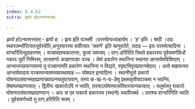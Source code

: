 ```yaml
---
index: 8.4.62
sutra: झयो होऽन्यतरस्याम्

---
```

_झयो होऽन्यतरस्याम्_ - झयो हः । झय इति पञ्चमी ।परस्ये॑त्यध्याहार्यम् । 'ह' इति । षष्ठी ।उदः स्थास्तम्भो॑रित्यतःपूर्वस्ये॑ति,अनुस्वारस्य ययी॑त्यतः 'सवर्ण' इति चानुवर्तते, तदाह — इयः परस्येत्यादिना ।वाग्घरि॑रित्युदाहरणम् । वाच्शब्दश्चकारान्तः, कुत्वं जश्त्वम् । वाग्-हरिरिति स्थिते हकारस्य पूर्वसवर्णविधौ गकारः पूर्वो निमित्तम्, तत्सवर्णाः कखगघङाः पञ्च । तेषां हकारेण स्थानिना स्थानत आन्तर्यमविशिष्टम् । आभ्यन्तरप्रयत्नसाम्यं तु पञ्चानामपि हकारेण स्थानिना न विद्यते, स्पृष्टविवृतप्रयत्नबेदात् । अतो बाह्रयत्नत आन्तर्यमादाय पञ्चस्वन्यतमव्यवस्थामाह — घोषवत इत्यादिना । स्थानीभूतो हकारो घोषनादसंवानमहाप्राणाख्ययत्नचतुष्टयवान्, तस्य क-ख-ग-घ-ङेषु प्रथमतृतीयपञ्चमा न भवन्ति, तेषामल्पप्राणत्वात् । द्वितीयः खकारोऽपि न भवति, तस्याऽघोषस्वासविवारयत्नकत्वात् । चतुर्थस्तु घकारो घोषनादसंवारमहाप्राणवान् । अतः स एव घकारो हकारस्य (स्थाने) भवतीत्यर्थः । ततश्च वाग्घरिरिति भवति । पूर्वसवर्णभावे तु वाग् हरिरिति रूपम् ।